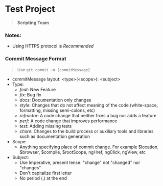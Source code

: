 # Test Project

> __Scripting Team__

### Notes:
- Using HTTPS protocol is *Recommended*

### Commit Message Format
> Use `git commit -m [commitMessage]`
* commitMessage layout: \<type\>(\<scope\>): \<subject\>
* Type: 
    - *feat*: New Feature
    - *fix*: Bug fix
    - *docs*: Documentation only changes
    - *style*: Changes that do not affect meaning of the code (white-space, formatting, missing semi-colons, etc)
    - *refractor*: A code change that neither fixes a bug nor adds a feature
    - *perf*: A code change that improves performance
    - *test*: Adding missing tests
    - *chore*: Changes to the build process or auxiliary tools and libraries such as documentation generation
* Scope:
    - Anything specifying place of commit change. For example $location, $browser, $compile, $rootScope, ngHref, ngClick, ngView, etc
* Subject:
    - Use Imperative, present tense: "change" not "changed" nor "changes"
    - Don't capitalize first letter
    - No period (.) at the end